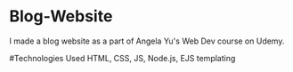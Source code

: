 # Blog-Website
I made a blog website as a part of Angela Yu's Web Dev course on Udemy. 

#Technologies Used
HTML, CSS, JS, Node.js, EJS templating 
